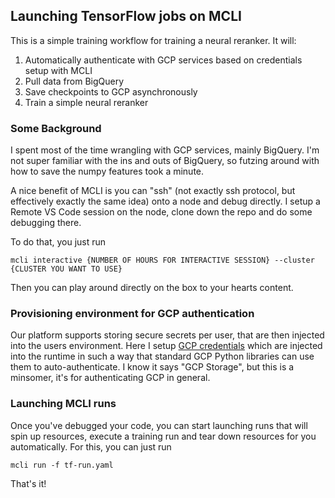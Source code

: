 ## Launching TensorFlow jobs on MCLI

This is a simple training workflow for training a neural reranker. It will:
1. Automatically authenticate with GCP services based on credentials setup with MCLI
2. Pull data from BigQuery
3. Save checkpoints to GCP asynchronously
4. Train a simple neural reranker

### Some Background
I spent most of the time wrangling with GCP services, mainly BigQuery. I'm not super familiar with the ins and outs of BigQuery, so futzing around with how to save the numpy features took a minute.

A nice benefit of MCLI is you can "ssh" (not exactly ssh protocol, but effectively exactly the same idea) onto a node and debug directly. I setup a Remote VS Code session on the node, clone down the repo and do some debugging there.

To do that, you just run 
```
mcli interactive {NUMBER OF HOURS FOR INTERACTIVE SESSION} --cluster {CLUSTER YOU WANT TO USE}
```

Then you can play around directly on the box to your hearts content.

### Provisioning environment for GCP authentication
Our platform supports storing secure secrets per user, that are then injected into the users environment. Here I setup [GCP credentials](https://docs.mosaicml.com/projects/mcli/en/latest/resources/secrets/gcp.html) which are injected into the runtime in such a way that standard GCP Python libraries can use them to auto-authenticate. I know it says "GCP Storage", but this is a minsomer, it's for authenticating GCP in general.

### Launching MCLI runs

Once you've debugged your code, you can start launching runs that will spin up resources, execute a training run and tear down resources for you automatically. For this, you can just run 
```
mcli run -f tf-run.yaml
```

That's it!
